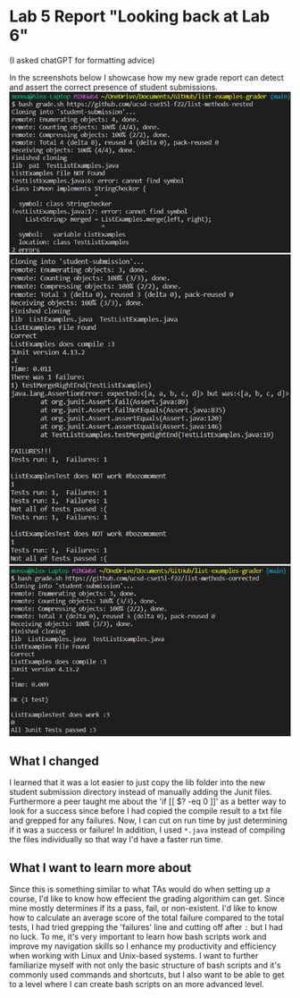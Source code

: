 # Lab 5 Report "Looking back at Lab 6"
(I asked chatGPT for formatting advice)

In the screenshots below I showcase how my new grade report can detect and assert the correct presence of student submissions.
![Image](Lab5Img.png)
![Image](Lab5Img2.png)
![Image](Lab5Img3.png)

## What I changed

I learned that it was a lot easier to just copy the lib folder into the new student submission directory instead of manually adding the Junit files.
Furthermore a peer taught me about the 'if [[ $? -eq 0 ]]' as a better way to look for a success since before I had copied the compile result to a txt file and grepped for any failures.
Now, I can cut on run time by just determining if it was a success or failure!
In addition, I used `*.java` instead of compiling the files individually so that way I'd have a faster run time.
## What I want to learn more about

Since this is something similar to what TAs would do when setting up a course, I'd like to know how effecient the grading algorithim can get. Since mine mostly determines if its a pass, fail, or non-existent.
I'd like to know how to calculate an average score of the total failure compared to the total tests, I had tried grepping the 'failures' line and cutting off after `:` but I had no luck.
To me, it's very important to learn how bash scripts work and improve my navigation skills so I enhance my productivity and efficiency when working with Linux and Unix-based systems. 
I want to further familiarize myself with not only the basic structure of bash scripts and it's commonly used commands and shortcuts, but I also want to be able to get to a level where I can create bash scripts on an more advanced level.
